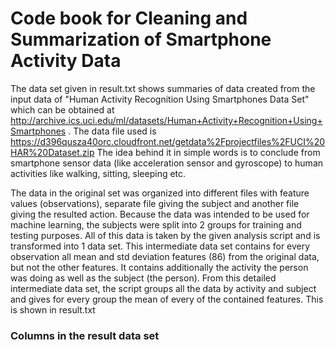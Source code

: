 # Code book for Cleaning and Summarization of Smartphone Activity Data

The data set given in result.txt shows summaries of data created from the input data of "Human Activity Recognition Using Smartphones Data Set" which can be obtained at http://archive.ics.uci.edu/ml/datasets/Human+Activity+Recognition+Using+Smartphones . The data file used is https://d396qusza40orc.cloudfront.net/getdata%2Fprojectfiles%2FUCI%20HAR%20Dataset.zip
The idea behind it in simple words is to conclude from smartphone sensor data (like acceleration sensor and gyroscope) to human activities like walking, sitting, sleeping etc.

The data in the original set was organized into different files with feature values (observations), separate file giving the subject and another file giving the resulted action. Because the data was intended to be used for machine learning, the subjects were split into 2 groups for training and testing purposes. All of this data is taken by the given analysis script and is transformed into 1 data set. This intermediate data set contains for every observation all mean and std deviation features (86) from the original data, but not the other features. It contains additionally the activity the person was doing as well as the subject (the person).
From this detailed intermediate data set, the script groups all the data by activity and subject and gives for every group the mean of every of the contained features. This is shown in result.txt

### Columns in the result data set
